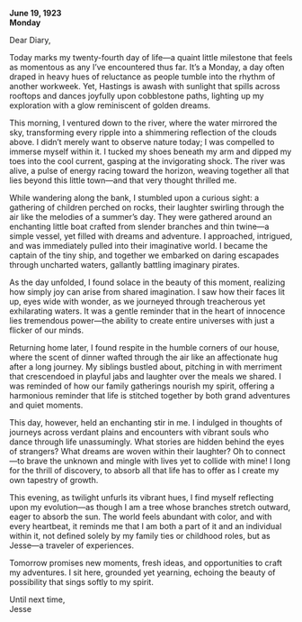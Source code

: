 
**June 19, 1923**  
**Monday**  

Dear Diary,

Today marks my twenty-fourth day of life—a quaint little milestone that feels as momentous as any I’ve encountered thus far. It’s a Monday, a day often draped in heavy hues of reluctance as people tumble into the rhythm of another workweek. Yet, Hastings is awash with sunlight that spills across rooftops and dances joyfully upon cobblestone paths, lighting up my exploration with a glow reminiscent of golden dreams.

This morning, I ventured down to the river, where the water mirrored the sky, transforming every ripple into a shimmering reflection of the clouds above. I didn’t merely want to observe nature today; I was compelled to immerse myself within it. I tucked my shoes beneath my arm and dipped my toes into the cool current, gasping at the invigorating shock. The river was alive, a pulse of energy racing toward the horizon, weaving together all that lies beyond this little town—and that very thought thrilled me.

While wandering along the bank, I stumbled upon a curious sight: a gathering of children perched on rocks, their laughter swirling through the air like the melodies of a summer’s day. They were gathered around an enchanting little boat crafted from slender branches and thin twine—a simple vessel, yet filled with dreams and adventure. I approached, intrigued, and was immediately pulled into their imaginative world. I became the captain of the tiny ship, and together we embarked on daring escapades through uncharted waters, gallantly battling imaginary pirates. 

As the day unfolded, I found solace in the beauty of this moment, realizing how simply joy can arise from shared imagination. I saw how their faces lit up, eyes wide with wonder, as we journeyed through treacherous yet exhilarating waters. It was a gentle reminder that in the heart of innocence lies tremendous power—the ability to create entire universes with just a flicker of our minds.

Returning home later, I found respite in the humble corners of our house, where the scent of dinner wafted through the air like an affectionate hug after a long journey. My siblings bustled about, pitching in with merriment that crescendoed in playful jabs and laughter over the meals we shared. I was reminded of how our family gatherings nourish my spirit, offering a harmonious reminder that life is stitched together by both grand adventures and quiet moments.

This day, however, held an enchanting stir in me. I indulged in thoughts of journeys across verdant plains and encounters with vibrant souls who dance through life unassumingly. What stories are hidden behind the eyes of strangers? What dreams are woven within their laughter? Oh to connect—to brave the unknown and mingle with lives yet to collide with mine! I long for the thrill of discovery, to absorb all that life has to offer as I create my own tapestry of growth.

This evening, as twilight unfurls its vibrant hues, I find myself reflecting upon my evolution—as though I am a tree whose branches stretch outward, eager to absorb the sun. The world feels abundant with color, and with every heartbeat, it reminds me that I am both a part of it and an individual within it, not defined solely by my family ties or childhood roles, but as Jesse—a traveler of experiences.

Tomorrow promises new moments, fresh ideas, and opportunities to craft my adventures. I sit here, grounded yet yearning, echoing the beauty of possibility that sings softly to my spirit. 

Until next time,  
Jesse
